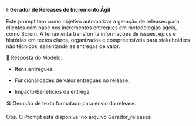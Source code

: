 🌀 **Gerador de Releases de Incremento Ágil**

Este prompt tem como objetivo automatizar a geração de releases para clientes com base nos incrementos entregues em metodologias ágeis, como Scrum. A ferramenta transforma informações de issues, epics e histórias em textos claros, organizados e compreensíveis para stakeholders não técnicos, salientando as entregas de valor.

🧩 Resposta do Modelo:

- Itens entregues

- Funcionalidades de valor entregues no release;

- Impacto/Benefícios da entrega;

🛠️ Geração de texto formatado para envio do release.

Obs. O Prompt está disponível no arquivo Gerador_releases


